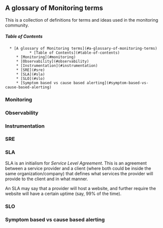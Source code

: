 ## A glossary of Monitoring terms

This is a collection of definitions for terms and ideas used in the monitoring community.

##### Table of Contents
      * [A glossary of Monitoring terms](#a-glossary-of-monitoring-terms)
               * [Table of Contents](#table-of-contents)
         * [Monitoring](#monitoring)
         * [Observability](#observability)
         * [Instrumentation](#instrumentation)
         * [SRE](#sre)
         * [SLA](#sla)
         * [SLO](#slo)
         * [Symptom based vs cause based alerting](#symptom-based-vs-cause-based-alerting)

### Monitoring

### Observability

### Instrumentation

### SRE

### SLA
SLA is an initialism for *Service Level Agreement*. This is an agreement between a service provider and a client (where both could be inside the same organization/company) that defines what services the provider will provide to the client and in what manner.

An SLA may say that a provider will host a website, and further require the website will have a certain uptime (say, 99% of the time).

### SLO

### Symptom based vs cause based alerting

